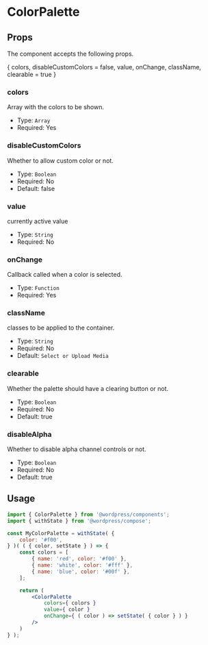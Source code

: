 # ColorPalette

## Props

The component accepts the following props.

{ colors, disableCustomColors = false, value, onChange, className, clearable = true }
### colors

Array with the colors to be shown.

- Type: `Array`
- Required: Yes

### disableCustomColors

Whether to allow custom color or not.

- Type: `Boolean`
- Required: No
- Default: false

### value

currently active value

- Type: `String`
- Required: No

### onChange

Callback called when a color is selected.

- Type: `Function`
- Required: Yes

### className

classes to be applied to the container.

- Type: `String`
- Required: No
- Default: `Select or Upload Media`

### clearable

Whether the palette should have a clearing button or not.

- Type: `Boolean`
- Required: No
- Default: true

### disableAlpha

Whether to disable alpha channel controls or not.

- Type: `Boolean`
- Required: No
- Default: true


## Usage
```jsx
import { ColorPalette } from '@wordpress/components';
import { withState } from '@wordpress/compose';

const MyColorPalette = withState( {
	color: '#f00',
} )( ( { color, setState } ) => {
	const colors = [
		{ name: 'red', color: '#f00' },
		{ name: 'white', color: '#fff' },
		{ name: 'blue', color: '#00f' },
	];

	return (
		<ColorPalette
			colors={ colors }
			value={ color }
			onChange={ ( color ) => setState( { color } ) }
		/>
	)
} );
```

